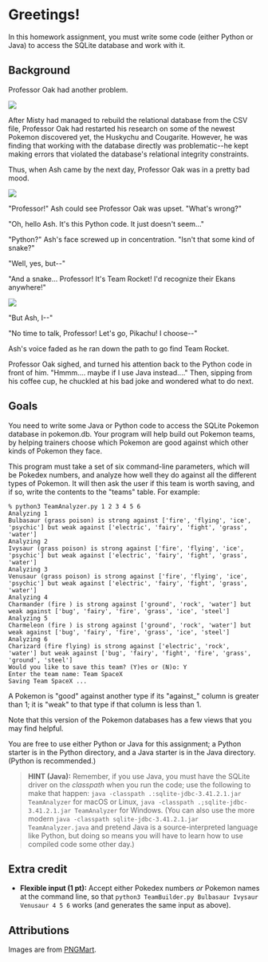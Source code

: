 # Greetings!

In this homework assignment, you must write some code (either Python or Java) to access the SQLite database and work with it.

## Background

Professor Oak had another problem.

![](https://archives.bulbagarden.net/media/upload/1/17/Professor_Oak_BW_anime.png)

After Misty had managed to rebuild the relational database from the CSV file, Professor Oak had restarted his research on some of the newest Pokemon discovered yet, the Huskychu and Cougarite. However, he was finding that working with the database directly was problematic--he kept making errors that violated the database's relational integrity constraints.

Thus, when Ash came by the next day, Professor Oak was in a pretty bad mood.

![](Images/Ash-Ketchum.png)

"Professor!" Ash could see Professor Oak was upset. "What's wrong?"

"Oh, hello Ash. It's this Python code. It just doesn't seem..."

"Python?" Ash's face screwed up in concentration. "Isn't that some kind of snake?"

"Well, yes, but--"

"And a snake... Professor! It's Team Rocket! I'd recognize their Ekans anywhere!"

![](Images/Ekans.png)


"But Ash, I--"

"No time to talk, Professor! Let's go, Pikachu! I choose--"

Ash's voice faded as he ran down the path to go find Team Rocket.

Professor Oak sighed, and turned his attention back to the Python code in front of him. "Hmmm.... maybe if I use Java instead...." Then, sipping from his coffee cup, he chuckled at his bad joke and wondered what to do next.

## Goals

You need to write some Java or Python code to access the SQLite Pokemon database in pokemon.db. Your program will help build out Pokemon teams, by helping trainers choose which Pokemon are good against which other kinds of Pokemon they face.

This program must take a set of six command-line parameters, which will be Pokedex numbers, and analyze how well they do against all the different types of Pokemon. It will then ask the user if this team is worth saving, and if so, write the contents to the "teams" table. For example:

```
% python3 TeamAnalyzer.py 1 2 3 4 5 6
Analyzing 1
Bulbasaur (grass poison) is strong against ['fire', 'flying', 'ice', 'psychic'] but weak against ['electric', 'fairy', 'fight', 'grass', 'water']
Analyzing 2
Ivysaur (grass poison) is strong against ['fire', 'flying', 'ice', 'psychic'] but weak against ['electric', 'fairy', 'fight', 'grass', 'water']
Analyzing 3
Venusaur (grass poison) is strong against ['fire', 'flying', 'ice', 'psychic'] but weak against ['electric', 'fairy', 'fight', 'grass', 'water']
Analyzing 4
Charmander (fire ) is strong against ['ground', 'rock', 'water'] but weak against ['bug', 'fairy', 'fire', 'grass', 'ice', 'steel']
Analyzing 5
Charmeleon (fire ) is strong against ['ground', 'rock', 'water'] but weak against ['bug', 'fairy', 'fire', 'grass', 'ice', 'steel']
Analyzing 6
Charizard (fire flying) is strong against ['electric', 'rock', 'water'] but weak against ['bug', 'fairy', 'fight', 'fire', 'grass', 'ground', 'steel']
Would you like to save this team? (Y)es or (N)o: Y
Enter the team name: Team SpaceX
Saving Team SpaceX ...
```

A Pokemon is "good" against another type if its "against_" column is greater than 1; it is "weak" to that type if that column is less than 1.

Note that this version of the Pokemon databases has a few views that you may find helpful.

You are free to use either Python or Java for this assignment; a Python starter is in the Python directory, and a Java starter is in the Java directory. (Python is recommended.)

> **HINT (Java):** Remember, if you use Java, you must have the SQLite driver on the *classpath* when you run the code; use the following to make that happen: `java -classpath .:sqlite-jdbc-3.41.2.1.jar TeamAnalyzer` for macOS or Linux, `java -classpath .;sqlite-jdbc-3.41.2.1.jar TeamAnalyzer` for Windows. (You can also use the more modern `java -classpath sqlite-jdbc-3.41.2.1.jar TeamAnalyzer.java` and pretend Java is a source-interpreted language like Python, but doing so means you will have to learn how to use compiled code some other day.)

## Extra credit

* **Flexible input (1 pt):** Accept either Pokedex numbers *or* Pokemon names at the command line, so that `python3 TeamBuilder.py Bulbasaur Ivysaur Venusaur 4 5 6` works (and generates the same input as above).


## Attributions
Images are from <a href='https://www.pngmart.com' target="_blank">PNGMart</a>.

